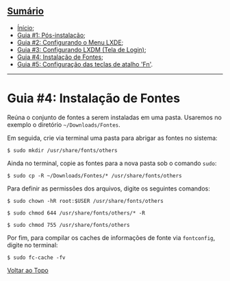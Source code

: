 <link rel="preconnect" href="https://fonts.googleapis.com">
<link rel="preconnect" href="https://fonts.gstatic.com" crossorigin>
<link href="https://fonts.googleapis.com/css2?family=Raleway:ital,wght@0,100..900;1,100..900&display=swap" rel="stylesheet">
<link rel="stylesheet" href="./style.css">

## [Sumário](#sumário)

* [Ínício](./README.md);
* [Guia #1: Pós-instalação](./Pós-instalação.md);
* [Guia #2: Configurando o Menu LXDE](./Menu-LXDE.md);
* [Guia #3: Configurando LXDM (Tela de Login)](./LXDM-config.md);
* [Guia #4: Instalação de Fontes](#guia-4-instalação-de-fontes);
* [Guia #5: Configuração das teclas de atalho 'Fn'](./Teclas-de-Atalho.md).

-------------------

# Guia #4: Instalação de Fontes
Reúna o conjunto de fontes a serem instaladas em uma pasta. Usaremos no exemplo o diretório `~/Downloads/Fontes`.

Em seguida, crie via terminal uma pasta para abrigar as fontes no sistema:
```
$ sudo mkdir /usr/share/fonts/others
```
Ainda no terminal, copie as fontes para a nova pasta sob o comando `sudo`:
```
$ sudo cp -R ~/Downloads/Fontes/* /usr/share/fonts/others
```
Para definir as permissões dos arquivos, digite os seguintes comandos:
```
$ sudo chown -hR root:$USER /usr/share/fonts/others
```
```
$ sudo chmod 644 /usr/share/fonts/others/* -R
```
```
$ sudo chmod 755 /usr/share/fonts/others
```
Por fim, para compilar os caches de informações de fonte via `fontconfig`, digite no terminal:
```
$ sudo fc-cache -fv
```

[Voltar ao Topo](#sumário)

